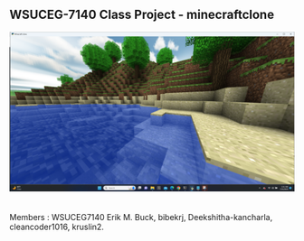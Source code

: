 <h2>WSUCEG-7140 Class Project - minecraftclone</h2>
<img src="Screenshot.png"></br></br></br>
Members : WSUCEG7140 Erik M. Buck, bibekrj, Deekshitha-kancharla, cleancoder1016, kruslin2.


